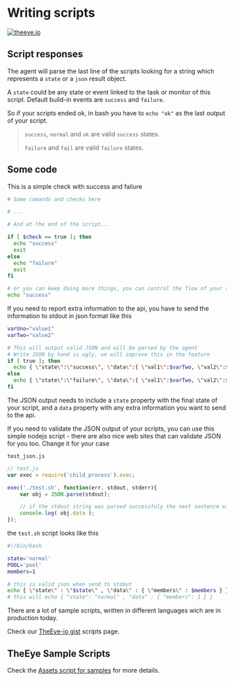 # Writing scripts

[![theeye.io](https://theeye.io/img/logo2.png)](https://theeye.io/en/index.html)

## Script responses

The agent will parse the last line of the scripts looking for a string which represents a `state` or a `json` result object.

A `state` could be any state or event linked to the task or monitor of this script. Default build-in events are `success` and `failure`.

So if your scripts ended ok, in bash you have to `echo "ok"` as the last output of your script.

> `success`, `normal` and `ok` are valid `success` states.
>
> `failure` and `fail` are valid `failure` states.

## Some code

This is a simple check with success and failure

```bash
# Some comands and checks here

# ...

# And at the end of the script...

if [ $check == true ]; then
  echo "success"
  exit
else
  echo "failure"
  exit
fi

# or you can keep doing more things, you can control the flow of your script and end it when anytime
echo "success"
```

If you need to report extra information to the api, you have to send the information to stdout in json format like this

```bash
varUno="value1"
varTwo="value2"

# This will output valid JSON and will be parsed by the agent
# Write JSON by hand is ugly, we will improve this in the feature
if [ true ]; then
  echo { \"state\":\"success\", \"data\":{ \"val1\":$varTwo, \"val2\":$varUno } }
else
  echo { \"state\":\"failure\", \"data\":{ \"val1\":$varTwo, \"val2\":$varUno } }
fi
```

The JSON output needs to include a `state` property with the final state of your script, and a `data` property with any extra information you want to send to the api.

If you need to validate the JSON output of your scripts, you can use this simple nodejs script - there are also nice web sites that can validate JSON for you too. Change it for your case

`test_json.js`

```javascript
// test.js
var exec = require('child_process').exec;

exec('./test.sh', function(err, stdout, stderr){
    var obj = JSON.parse(stdout);

    // if the stdout string was parsed successfuly the next sentence will give the members number - which is 1
    console.log( obj.data );
});
```

the `test.sh` script looks like this

```bash
#!/bin/bash

state='normal'
POOL='pool'
members=1

# this is valid json when send to stdout
echo { \"state\" : \"$state\" , \"data\" : { \"members\" : $members } }
# this will echo { "state": "normal" , "data" : { "members": 1 } }
```

There are a lot of sample scripts, written in different languages wich are in production today.

Check our [TheEye-io gist](https://gist.github.com/theeye-io) scripts page.

## TheEye Sample Scripts

Check the [Assets script for samples](/assets/scripts/) for more details.
